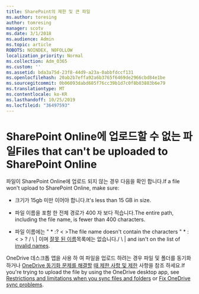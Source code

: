 ```yaml
---
title: SharePoint의 제한 및 큰 파일
ms.author: toresing
author: tomresing
manager: scotv
ms.date: 3/1/2018
ms.audience: Admin
ms.topic: article
ROBOTS: NOINDEX, NOFOLLOW
localization_priority: Normal
ms.collection: Adm_O365
ms.custom: ''
ms.assetid: bda3a75d-23f8-44d9-a23a-0abbfdccf131
ms.openlocfilehash: 20ab2b7effa92a6b3765f6469de2966cbd84e1be
ms.sourcegitcommit: 0b06093dabd685f76cc39b1d7c0f8b03883b6e79
ms.translationtype: MT
ms.contentlocale: ko-KR
ms.lasthandoff: 10/25/2019
ms.locfileid: "36497593"
---
```

# <a name="files-that-cant-be-uploaded-to-sharepoint-online"></a><span data-ttu-id="95131-102">SharePoint Online에 업로드할 수 없는 파일</span><span class="sxs-lookup"><span data-stu-id="95131-102">Files that can't be uploaded to SharePoint Online</span></span>

<span data-ttu-id="95131-103">파일이 SharePoint Online에 업로드 되지 않는 경우 다음을 확인 합니다.</span><span class="sxs-lookup"><span data-stu-id="95131-103">If a file won't upload to SharePoint Online, make sure:</span></span>
  
- <span data-ttu-id="95131-104">크기가 15gb 미만 이어야 합니다.</span><span class="sxs-lookup"><span data-stu-id="95131-104">It's less than 15 GB in size.</span></span>
    
- <span data-ttu-id="95131-105">파일 이름을 포함 한 전체 경로가 400 자 보다 적습니다.</span><span class="sxs-lookup"><span data-stu-id="95131-105">The entire path, including the file name, is fewer than 400 characters.</span></span>
    
- <span data-ttu-id="95131-106">파일 이름에는 " \* :? \< \></span><span class="sxs-lookup"><span data-stu-id="95131-106">The file name doesn't contain the characters " \* : \< \> ?</span></span> <span data-ttu-id="95131-107">/ \ | 이며 [잘못 된 이름](https://go.microsoft.com/fwlink/?linkid=866430)목록에는 없습니다.</span><span class="sxs-lookup"><span data-stu-id="95131-107">/ \ | and isn't on the list of [invalid names](https://go.microsoft.com/fwlink/?linkid=866430).</span></span>
    
<span data-ttu-id="95131-108">OneDrive 데스크톱 앱을 사용 하 여 파일을 업로드 하려는 경우 파일 및 폴더를 동기화 하거나 [OneDrive 동기화 문제를 해결할](https://go.microsoft.com/fwlink/?linkid=866431) [때 제한 사항 및 제한](http://go.microsoft.com/fwlink/p/?LinkID=717734) 사항을 참조 하세요.</span><span class="sxs-lookup"><span data-stu-id="95131-108">If you're trying to upload the file by using the OneDrive desktop app, see [Restrictions and limitations when you sync files and folders](http://go.microsoft.com/fwlink/p/?LinkID=717734) or [Fix OneDrive sync problems](https://go.microsoft.com/fwlink/?linkid=866431).</span></span>
  

